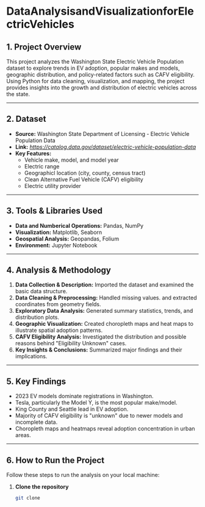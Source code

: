 # DataAnalysisandVisualizationforElectricVehicles

## 1. Project Overview
This project analyzes the Washington State Electric Vehicle Population dataset to explore trends in EV adoption, popular makes and models, geographic distribution, and policy-related factors such as CAFV eligibility. Using Python for data cleaning, visualization, and mapping, the project provides insights into the growth and distribution of electric vehicles across the state.

---

## 2. Dataset
- **Source:** Washington State Department of Licensing - Electric Vehicle Population Data
- **Link:** *https://catalog.data.gov/dataset/electric-vehicle-population-data*
- **Key Features:**
  - Vehicle make, model, and model year
  - Electric range
  - Geographicl location (city, county, census tract)
  - Clean Alternative Fuel Vehicle (CAFV) eligibility
  - Electric utility provider

 ---

 ## 3. Tools & Libraries Used
 - **Data and Numberical Operations:** Pandas, NumPy
 - **Visualization:** Matplotlib, Seaborn
 - **Geospatial Analysis:** Geopandas, Folium
 - **Environment:** Jupyter Notebook

---

## 4. Analysis & Methodology
1. **Data Collection & Description:** Imported the dataset and examined the basic data structure.
2. **Data Cleaning & Preprocessing:** Handled missing values. and extracted coordinates from geometry fields.
3. **Exploratory Data Analysis:** Generated summary statistics, trends, and distribution plots.
4. **Geographic Visualization:** Created choropleth maps and heat maps to illustrate spatial adoption patterns.
5. **CAFV Eligibility Analysis:** Investigated the distribution and possible reasons behind "Eligibility Unknown" cases.
6. **Key Insights & Conclusions:** Summarized major findings and their implications.

---

## 5. Key Findings
- 2023 EV models dominate registrations in Washington.
- Tesla, particularly the Model Y, is the most popular make/model.
- King County and Seattle lead in EV adoption.
- Majority of CAFV eligibility is "unknown" due to newer models and incomplete data.
- Choropleth maps and heatmaps reveal adoption concentration in urban areas.

---

## 6. How to Run the Project
Follow these steps to run the analysis on your local machine:

1. **Clone the repository**
   ```bash
   git clone 
